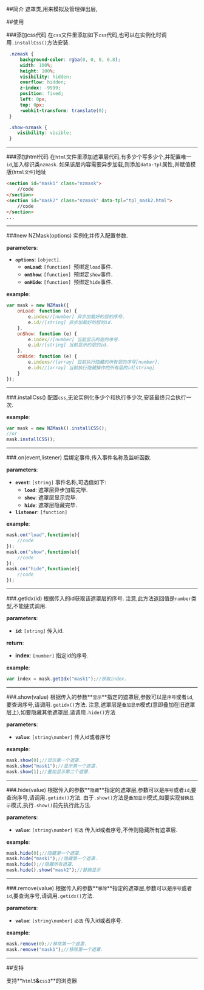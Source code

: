 ##简介
遮罩类,用来模拟及管理弹出层,

##使用

###添加css代码
在`css`文件里添加如下`css`代码,也可以在实例化时调用`.installCss()`方法安装.
```css
 .nzmask {
     background-color: rgba(0, 0, 0, 0.8);
     width: 100%;
     height: 100%;
     visibility: hidden;
     overflow: hidden;
     z-index: -9999;
     position: fixed;
     left: 0px;
     top: 0px;
     -webkit-transform: translate(0);
 }

 .show-nzmask {
    visibility: visible;
 }
```


---

###添加html代码
在`html`文件里添加遮罩层代码,有多少个写多少个,并配置唯一`id`,加入标识类`nzmask`.
如果该层内容需要异步加载,则添加`data-tpl`属性,并赋值模版(`html文件`)地址
```html
<section id="mask1" class="nzmask">
    //code
</section>
<section id="mask2" class="nzmask" data-tpl="tpl_mask2.html">
    //code
</section>
...
```
---
###new NZMask(options)
实例化并传入配置参数.

**parameters**:
- **`options`**: `[object]`.
  - **`onLoad`**: `[function] `预绑定`load`事件.
  - **`onShow`**: `[function] `预绑定`show`事件.
  - **`onHide`**: `[function] `预绑定`hide`事件.

**example**:
```javascript
var mask = new NZMask({
    onLoad: function (e) {
        e.index//[number] 异步加载好的层的序号.
        e.id//[string] 异步加载好的层的id.
    },
    onShow: function (e) {
        e.index//[number] 当前显示的层的序号.
        e.id//[string] 当前显示的层的id.
    },
    onHide: function (e) {
        e.indexs//[array] 目前执行隐藏的所有层的序号[number].
        e.ids//[array] 当前执行隐藏操作的所有层的id[string]
    }
});
```
---
###.installCss()
配置`css`,无论实例化多少个和执行多少次,安装最终只会执行一次.

**example**:
```javascript
var mask = new NZMask().installCSS();
//or
mask.installCSS();
```
---
###.on(event,listener)
后绑定事件,传入事件名称及监听函数.

**parameters**:
- **`event`**: `[string]` 事件名称,可选值如下:
  - **`load`**: 遮罩层异步加载完毕.
  - **`show`**: 遮罩层显示完毕.
  - **`hide`**: 遮罩层隐藏完毕.
- **`listener`**: `[function]`

**example**:

```javascript
mask.on("load",function(e){
    //code
});
mask.on("show",function(e){
    //code
});
mask.on("hide",function(e){
    //code
});
```
---

###.getIdx(id)
根据传入的id获取该遮罩层的序号.
注意,此方法返回值是`number`类型,不能链式调用.

**parameters**:
- **`id`**: `[string]` 传入id.

**return**:
- **index**: `[number]` 指定id的序号.

**example**:
```javascript
var index = mask.getIdx("mask1");//获取index.
```

---

###.show(value)
根据传入的参数**`显示`**指定的遮罩层,参数可以是`序号`或者`id`,要查询序号,请调用`.getidx()`方法.
注意,遮罩层是`叠加显示`模式(意即叠加在旧遮罩层上),如要隐藏其他遮罩层,请调用`.hide()`方法

**parameters**:
- **`value`**: `[string\number]` 传入id或者序号

**example**:
```javascript
mask.show(0);//显示第一个遮罩.
mask.show("mask1");//显示第一个遮罩.
mask.show(1);//叠加显示第二个遮罩.
```
---

###.hide(value)
根据传入的参数**`隐藏`**指定的遮罩层,参数可以是`序号`或者`id`,要查询序号,请调用`.getidx()`方法.
由于`.show()`方法是`叠加显示`模式,如要实现`替换显示`模式,执行`.show()`前先执行此方法.

**parameters**:
- **`value`**: `[string\number]` `可选` 传入id或者序号,不传则隐藏所有遮罩层.

**example**:
```javascript
mask.hide(0);//隐藏第一个遮罩.
mask.hide("mask1");//隐藏第一个遮罩.
mask.hide();//隐藏所有遮罩.
mask.hide().show("mask2");//替换显示
```
---

###.remove(value)
根据传入的参数**`移除`**指定的遮罩层,参数可以是`序号`或者`id`,要查询序号,请调用`.getidx()`方法.

**parameters**:
- **`value`**: `[string\number]` `必选` 传入id或者序号.

**example**:
```javascript
mask.remove(0);//移除第一个遮罩.
mask.remove("mask1");//移除第一个遮罩.
```
---


##支持

支持**`html5`**&**`css3`**的浏览器